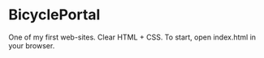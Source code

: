 # BicyclePortal
One of my first web-sites. Clear HTML + CSS.
To start, open index.html in your browser. 

